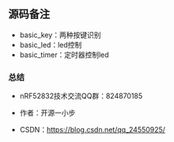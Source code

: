 ## 源码备注

- basic_key：两种按键识别
- basic_led：led控制
- basic_timer：定时器控制led




### 总结

- nRF52832技术交流QQ群：824870185

- 作者：开源一小步

- CSDN：https://blog.csdn.net/qq_24550925/ 
